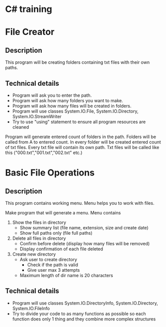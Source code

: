 # C# training

# **File Creator**

## Description

This program will be creating folders containing txt files with their own paths.

## Technical details

* Program will ask you to enter the path.
* Program will ask how many folders you want to make.
* Program will ask how many files will be created in folders.
* Program will use classes System.IO.File, System.IO.Directory, System.IO.StreamWriter
* Try to use "using" statement to ensure all program resources are cleaned

Program will generate entered count of folders in the path. Folders will be called from A to entered count.
In every folder will be created entered count of txt files. Every txt file will contain its own path.
Txt files will be called like this ("000.txt","001.txt","002.txt" etc.)




# **Basic File Operations**

## Description

This program contains working menu.
    Menu helps you to work with files.

Make program that will generate a menu.
Menu contains
1. Show the files in directory
    *   Show summary list (file name, extension, size and create date)  
    *   Show full paths only (file full paths)
2. Delete all files in directory
    *   Confirm before delete (display how many files will be removed)
    *   Display confirmation of each file deleted
3. Create new directory 
    *   Ask user to create directory
        *   Check if the path is valid
        *   Give user max 3 attempts
    *   Maximum length of dir name is 20 characters 
    
## Technical details

*   Program will use classes  System.IO.DirectoryInfo, System.IO.Directory, System.IO.FileInfo
*   Try to divide your code to as many functions as possible so each function does only 1 thing and they combine more complex structures

